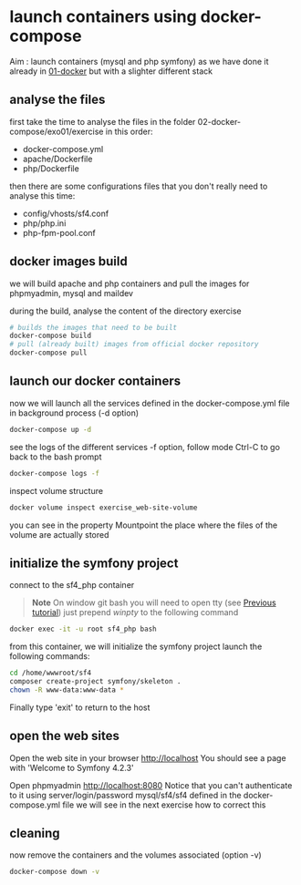 # launch containers using docker-compose  
Aim : launch containers (mysql and php symfony) 
as we have done it already in [01-docker](../../01-docker/Readme.md) 
but with a slighter different stack

## analyse the files
first take the time to analyse the files in the folder 02-docker-compose/exo01/exercise in this order:
* docker-compose.yml
* apache/Dockerfile
* php/Dockerfile

then there are some configurations files that you don't really need to analyse this time:
* config/vhosts/sf4.conf
* php/php.ini
* php-fpm-pool.conf

## docker images build
we will build apache and php containers and pull the images 
for phpmyadmin, mysql and maildev

during the build, analyse the content of the directory exercise
```bash
# builds the images that need to be built
docker-compose build 
# pull (already built) images from official docker repository
docker-compose pull
```

## launch our docker containers
now we will launch all the services defined in the docker-compose.yml file 
in background process (-d option)
```bash
docker-compose up -d
```

see the logs of the different services
-f option, follow mode
Ctrl-C to go back to the bash prompt
```bash
docker-compose logs -f
```

inspect volume structure
```bash
docker volume inspect exercise_web-site-volume
```
you can see in the property Mountpoint the place where the files of the volume are actually stored

## initialize the symfony project
connect to the sf4_php container
> **Note**
> On window git bash you will need to open tty (see [Previous tutorial](../../01-docker/Readme.md))
> just prepend *winpty* to the following command

```bash
docker exec -it -u root sf4_php bash
```

from this container, we will initialize the symfony project
launch the following commands:
```bash
cd /home/wwwroot/sf4
composer create-project symfony/skeleton .
chown -R www-data:www-data *
```

Finally type 'exit' to return to the host

## open the web sites
Open the web site in your browser [http://localhost](http://localhost)
You should see a page with 'Welcome to Symfony 4.2.3'

Open phpmyadmin [http://localhost:8080](http://localhost:8080)
Notice that you can't authenticate to it using server/login/password mysql/sf4/sf4
defined in the docker-compose.yml file
we will see in the next exercise how to correct this 

## cleaning
now remove the containers and the volumes associated (option -v)
```bash
docker-compose down -v
```